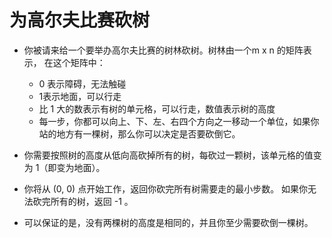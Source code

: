 # 为高尔夫比赛砍树

- 你被请来给一个要举办高尔夫比赛的树林砍树。树林由一个m x n 的矩阵表示， 在这个矩阵中：

	- 0 表示障碍，无法触碰
	- 1表示地面，可以行走
	- 比 1 大的数表示有树的单元格，可以行走，数值表示树的高度
	- 每一步，你都可以向上、下、左、右四个方向之一移动一个单位，如果你站的地方有一棵树，那么你可以决定是否要砍倒它。

- 你需要按照树的高度从低向高砍掉所有的树，每砍过一颗树，该单元格的值变为 1（即变为地面）。

- 你将从 (0, 0) 点开始工作，返回你砍完所有树需要走的最小步数。 如果你无法砍完所有的树，返回 -1 。

- 可以保证的是，没有两棵树的高度是相同的，并且你至少需要砍倒一棵树。

